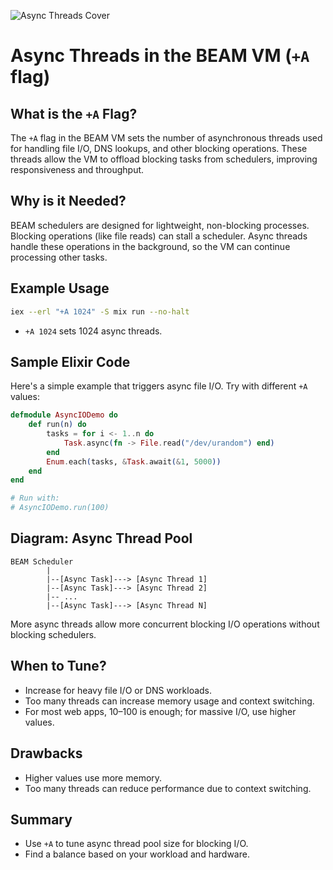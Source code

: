 ![Async Threads Cover](https://images.unsplash.com/photo-1465101046530-73398c7f28ca?auto=format&fit=crop&w=1000&q=80)

# Async Threads in the BEAM VM (`+A` flag)

## What is the `+A` Flag?
The `+A` flag in the BEAM VM sets the number of asynchronous threads used for handling file I/O, DNS lookups, and other blocking operations. These threads allow the VM to offload blocking tasks from schedulers, improving responsiveness and throughput.

## Why is it Needed?
BEAM schedulers are designed for lightweight, non-blocking processes. Blocking operations (like file reads) can stall a scheduler. Async threads handle these operations in the background, so the VM can continue processing other tasks.


## Example Usage
```sh
iex --erl "+A 1024" -S mix run --no-halt
```
- `+A 1024` sets 1024 async threads.

## Sample Elixir Code
Here's a simple example that triggers async file I/O. Try with different `+A` values:

```elixir
defmodule AsyncIODemo do
	def run(n) do
		tasks = for i <- 1..n do
			Task.async(fn -> File.read("/dev/urandom") end)
		end
		Enum.each(tasks, &Task.await(&1, 5000))
	end
end

# Run with:
# AsyncIODemo.run(100)
```

## Diagram: Async Thread Pool

```
BEAM Scheduler
		|
		|--[Async Task]---> [Async Thread 1]
		|--[Async Task]---> [Async Thread 2]
		|-- ...
		|--[Async Task]---> [Async Thread N]
```

More async threads allow more concurrent blocking I/O operations without blocking schedulers.

## When to Tune?
- Increase for heavy file I/O or DNS workloads.
- Too many threads can increase memory usage and context switching.
- For most web apps, 10–100 is enough; for massive I/O, use higher values.

## Drawbacks
- Higher values use more memory.
- Too many threads can reduce performance due to context switching.

## Summary
- Use `+A` to tune async thread pool size for blocking I/O.
- Find a balance based on your workload and hardware.
